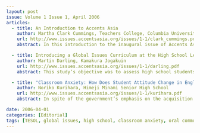 ```yaml
---
layout: post
issue: Volume 1 Issue 1, April 2006
articles:
  - title: An Introduction to Accents Asia
    author: Martha Clark Cummings, Teachers College, Columbia University
    url: http://www.issues.accentsasia.org/issues/1-1/clark_cummings.pdf
    abstract: In this introduction to the inaugural issue of Accents Asia, Martha Clark Cummings introduces the concept of this journal and the motivating factors behind its creation.  She encourages graduate students in TESOL programs to embrace the opportunity to share their research with the larger English education community in the hopes of demystifying the TESOL field, and creating a platform for the TESOL student to develop as a TESOL professional.

  - title: Introducing a Global Issues Curriculum at the High School Level
    author: Martin Darling, Kamakura Jogakuin
    url: http://www.issues.accentsasia.org/issues/1-1/darling.pdf
    abstract: This study’s objective was to assess high school students’ attitudes to studying global issues. Both qualitative and quantitative means were used to accumulate data and responses were tabulated, coded and analyzed.  Results show that the majority of students think learning about global issues is interesting and it makes them more enthusiastic to continue studying English. Although some students said the global issues content was very serious and difficult, many reported that their vision and understanding of the world had deepened. This study’s conclusions indicate that students believe they can simultaneously develop their English language skills while studying global issues.

  - title: "Classroom Anxiety: How Does Student Attitude Change in English Oral Communication Class in a Japanese Senior High School?"
    author: Noriko Kurihara, Himeji Minami Senior High School
    url: http://www.issues.accentsasia.org/issues/1-1/kurihara.pdf
    abstract: In spite of the government’s emphasis on the acquisition of practical English communication skills in upper secondary education, students’ reluctance to speak English in the classroom remains problematic in Japanese senior high schools. This paper explores how student attitudes might change in the classroom. After examining student expectations and goals in an English oral communication class, experiments were made to find how students might react to the new instruction style, including group work and presentation. Student attitudes changed depending on the instruction styles as well as on the system of their own choice of materials. Peer relationships also affected student attitudes. The teacher’s attempt to provide a comfortable environment in the classroom was the key to changing student attitudes.

date: 2006-04-01
categories: [Editorial]
tags: [TESOL, global issues, high school, classroom anxiety, oral communication, senior high school]
---
```

